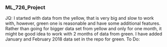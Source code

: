 ### ML_726_Project
JQ:
I started with data from the yellow, that is very big and slow to work with, however, green one is reasonable and have some additional features. Rather than going for bigger data set from yellow and only for one month, it might be good idea to work with 2 months of data from green. I have added January and February 2018 data set in the repo for green.
To Do:
